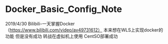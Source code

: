# Docker_Basic_Config_Note

2019/4/30   Bilibili-一天掌握Docker（https://www.bilibili.com/video/av49731612）
本来想在WLS上实现docker的功能 但是没有成功 转战在虚拟机上使用 CentSO部署成功
